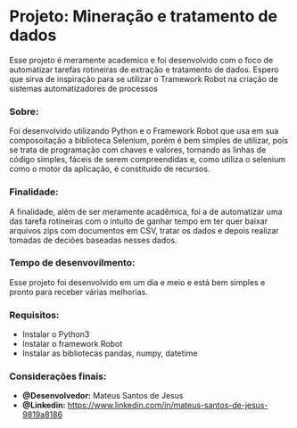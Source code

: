 # Projeto: Mineração e tratamento de dados

Esse projeto é meramente academico e foi desenvolvido com o foco de automatizar tarefas rotineiras de extração e tratamento de dados. Espero que sirva de inspiração para se utilizar o Tramework Robot na criação de sistemas automatizadores de processos

### Sobre:
Foi desenvolvido utilizando Python e o Framework Robot que usa em sua composoitação a biblioteca Selenium, porém é bem simples de utilizar, pois se trata de programação com chaves e valores, tornando as linhas de código simples, fáceis de serem compreendidas e, como utiliza o selenium como o motor da aplicação, é constituido de recursos.

### Finalidade:
A finalidade, além de ser meramente acadêmica, foi a de automatizar uma das tarefa rotineiras com o intuito de ganhar tempo em ter quer baixar arquivos zips com documentos em CSV, tratar os dados e depois realizar tomadas de deciões baseadas nesses dados.

### Tempo de desenvovilmento:
Esse projeto foi desenvolvido em um dia e meio e está bem simples e pronto para receber várias melhorias.

### Requisitos:
- Instalar o Python3
- Instalar o framework Robot 
- Instalar as bibliotecas pandas, numpy, datetime 

### Considerações finais:
- **@Desenvolvedor:** Mateus Santos de Jesus
- **@Linkedin:** https://www.linkedin.com/in/mateus-santos-de-jesus-9819a8186

